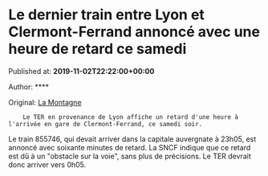 
# Le dernier train entre Lyon et Clermont-Ferrand annoncé avec une heure de retard ce samedi

Published at: **2019-11-02T22:22:00+00:00**

Author: ****

Original: [La Montagne](https://www.lamontagne.fr/clermont-ferrand-63000/actualites/le-dernier-train-entre-lyon-et-clermont-ferrand-annonce-avec-une-heure-de-retard-ce-samedi_13676480/)


        Le TER en provenance de Lyon affiche un retard d'une heure à l'arrivée en gare de Clermont-Ferrand, ce samedi soir.
      
Le train 855746, qui devait arriver dans la capitale auvergnate à 23h05, est annoncé avec soixante minutes de retard.
La SNCF indique que ce retard est dû à un "obstacle sur la voie", sans plus de précisions. Le TER devrait donc arriver vers 0h05.

